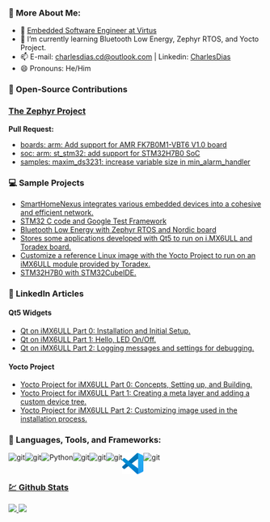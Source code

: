 ### 🧐 More About Me:

- 🔭 [Embedded Software Engineer at Virtus](https://www.virtus.ufcg.edu.br/)
- 🌱 I’m currently learning Bluetooth Low Energy, Zephyr RTOS, and Yocto Project.
- 📫 E-mail: charlesdias.cd@outlook.com | Linkedin: <a href="https://www.linkedin.com/in/charles-dias-m-sc-6ab50527//">CharlesDias</a>
- 😄 Pronouns: He/Him


### 🤝 Open-Source Contributions

### [The Zephyr Project](https://zephyrproject.org/)

**Pull Request:**

- [boards: arm: Add support for AMR FK7B0M1-VBT6 V1.0 board](https://github.com/zephyrproject-rtos/zephyr/pull/65441)
- [soc: arm: st_stm32: add support for STM32H7B0 SoC](https://github.com/zephyrproject-rtos/zephyr/pull/65092)
- [samples: maxim_ds3231: increase variable size in min_alarm_handler](https://github.com/zephyrproject-rtos/zephyr/pull/65091)

### 💻 Sample Projects

-  [SmartHomeNexus integrates various embedded devices into a cohesive and efficient network.](https://github.com/CharlesDias/Smart-Home-Nexus)
-  [STM32 C code and Google Test Framework](https://github.com/CharlesDias/stm32_gtest_c_code)
-  [Bluetooth Low Energy with Zephyr RTOS and Nordic board](https://github.com/CharlesDias/BLE-Watch)
-  [Stores some applications developed with Qt5 to run on i.MX6ULL and Toradex board.](https://github.com/CharlesDias/Qt-on-iMX6ULL)
-  [Customize a reference Linux image with the Yocto Project to run on an iMX6ULL module provided by Toradex.](https://github.com/CharlesDias/Yocto-Project-for-iMX6ULL)
-  [STM32H7B0 with STM32CubeIDE.](https://github.com/CharlesDias/STM32H7B0-with-STM32CubeIDE)

### 📘 LinkedIn Articles

#### Qt5 Widgets
- [Qt on iMX6ULL Part 0: Installation and Initial Setup.](https://www.linkedin.com/pulse/qt-imx6ull-part-0-installation-initial-setup-charles-dias-m-sc-/?trackingId=41dnKohLRuSikOXPraiOmA%3D%3D)
- [Qt on iMX6ULL Part 1: Hello, LED On/Off.](https://www.linkedin.com/pulse/qt-imx6ull-part-1-hello-led-onoff-charles-dias-m-sc-/?trackingId=41dnKohLRuSikOXPraiOmA%3D%3D)
- [Qt on iMX6ULL Part 2: Logging messages and settings for debugging.](https://www.linkedin.com/pulse/qt-imx6ull-part-2-logging-messages-settings-debugging-dias-m-sc-/?trackingId=41dnKohLRuSikOXPraiOmA%3D%3D)

#### Yocto Project
- [Yocto Project for iMX6ULL Part 0: Concepts, Setting up, and Building.](https://www.linkedin.com/pulse/yocto-project-imx6ull-part-0-concepts-setting-up-charles-dias-m-sc--jiqdf/?trackingId=41dnKohLRuSikOXPraiOmA%3D%3D)
- [Yocto Project for iMX6ULL Part 1: Creating a meta layer and adding a custom device tree.](https://www.linkedin.com/pulse/yocto-project-imx6ull-part-1-creating-meta-layer-tree-dias-m-sc--vbo7f/?trackingId=41dnKohLRuSikOXPraiOmA%3D%3D)
- [Yocto Project for iMX6ULL Part 2: Customizing image used in the installation process.](https://www.linkedin.com/pulse/yocto-project-imx6ull-part-2-customizing-image-used-dias-m-sc--lcraf/?trackingId=41dnKohLRuSikOXPraiOmA%3D%3D)

### 🔨 Languages, Tools, and Frameworks:
<a href="https://en.wikipedia.org/wiki/C_(programming_language)" target="_blank"> <img src="https://i.imgur.com/zINUxVf.png" align="left" alt="git" height='42px'/>
<a href="https://en.wikipedia.org/wiki/C%2B%2B" target="_blank"> <img src="https://github.com/isocpp/logos/blob/master/cpp_logo.png" align="left" alt="git" height='42px'/>
<a href="https://www.python.org" target="_blank"><img align="left" alt="Python" height ="42px" src="https://raw.githubusercontent.com/rahul-jha98/github_readme_icons/main/language_and_tools/square/python/python.svg"></a>
<a href="https://docs.zephyrproject.org/latest/index.html"> <img src="https://avatars.githubusercontent.com/u/19595895?s=200&v=4" align="left" alt="git" height='50px'/>
<a href="https://www.yoctoproject.org/" target="_blank"> <img src="https://sergioprado.org/wp-content/uploads/2016/11/yocto-project.png" align="left" alt="git" height='40px'/>
<a href="https://git-scm.com/" target="_blank"> <img src="https://raw.githubusercontent.com/rahul-jha98/github_readme_icons/main/language_and_tools/square/git-scm/git-scm.svg" align="left" alt="git" height='42px'/> </a>
<a href="https://code.visualstudio.com/" target="_blank"> <img src="https://raw.githubusercontent.com/github/explore/80688e429a7d4ef2fca1e82350fe8e3517d3494d/topics/visual-studio-code/visual-studio-code.png" align="left" alt="git" height='42px'/> </a>
<a href="https://www.docker.com/" target="_blank"> <img src="https://i.imgur.com/VyjCJuz.png" align="left" alt="git" height='42px'/>


<br>
<br>

### 💹 Github Stats

<div>
  <a href="https://github.com/CharlesDias">
  <img height="180em" src="https://github-readme-stats.vercel.app/api?username=CharlesDias&include_all_commits=true&show_icons=true&theme=dark-mode-only"/>
  <img height="180em" src="https://github-readme-stats.vercel.app/api/top-langs?username=CharlesDias&count_private=true&layout=compact&theme=dark-mode-only"/>
</div>

<!--
**CharlesDias/CharlesDias** is a ✨ _special_ ✨ repository because its `README.md` (this file) appears on your GitHub profile.

Here are some ideas to get you started:

- 🔭 I’m currently working on ...
- 🌱 I’m currently learning ...
- 👯 I’m looking to collaborate on ...
- 🤔 I’m looking for help with ...
- 💬 Ask me about ...
- 📫 How to reach me: ...
- 😄 Pronouns: ...
- ⚡ Fun fact: ...
-->
